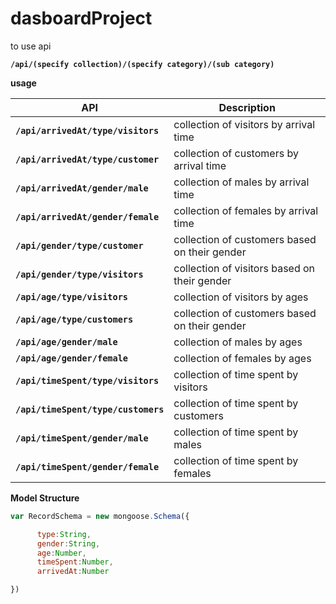 # dasboardProject

to use api

**`/api/(specify collection)/(specify category)/(sub category)`**


**usage**

 | API                                         | Description|
 |---------------                              | -----------|
 | **`/api/arrivedAt/type/visitors`**          | collection of visitors by arrival time|
 | **`/api/arrivedAt/type/customer`**          | collection of customers by arrival time|
 | **`/api/arrivedAt/gender/male`**            | collection of males by arrival time|
 | **`/api/arrivedAt/gender/female`**          | collection of females by arrival time|
 | **`/api/gender/type/customer`**             | collection of customers based on their gender|
 | **`/api/gender/type/visitors`**             | collection of visitors based on their gender|
 | **`/api/age/type/visitors`**                | collection of visitors by ages|
 | **`/api/age/type/customers`**               | collection of customers based on their gender|
 | **`/api/age/gender/male`**                  | collection of males by ages|
 | **`/api/age/gender/female`**                | collection of females by ages|
 | **`/api/timeSpent/type/visitors`**          | collection of time spent by visitors|
 | **`/api/timeSpent/type/customers`**         | collection of time spent by customers |
 | **`/api/timeSpent/gender/male`**            | collection of time spent by males|
 | **`/api/timeSpent/gender/female`**          | collection of time spent by females|






**Model Structure**

```javascript
var RecordSchema = new mongoose.Schema({

      type:String,
      gender:String,
      age:Number,
      timeSpent:Number,
      arrivedAt:Number

})
```

